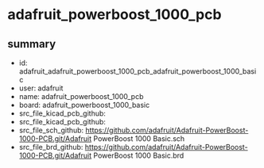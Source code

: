 # adafruit_powerboost_1000_pcb
 
## summary 
* id: adafruit_adafruit_powerboost_1000_pcb_adafruit_powerboost_1000_basic
* user: adafruit
* name: adafruit_powerboost_1000_pcb
* board: adafruit_powerboost_1000_basic
* src_file_kicad_pcb_github: 
* src_file_kicad_pcb_github: 
* src_file_sch_github: https://github.com/adafruit/Adafruit-PowerBoost-1000-PCB.git/Adafruit PowerBoost 1000 Basic.sch
* src_file_brd_github: https://github.com/adafruit/Adafruit-PowerBoost-1000-PCB.git/Adafruit PowerBoost 1000 Basic.brd



